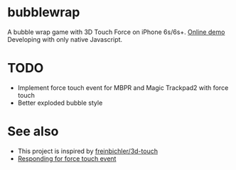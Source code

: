 # bubblewrap
A bubble wrap game with 3D Touch Force on iPhone 6s/6s+. [Online demo](https://amouro.github.io/bubblewrap)
Developing with only native Javascript.

# TODO
- Implement force touch event for MBPR and Magic Trackpad2 with force touch
- Better exploded bubble style

# See also
- This project is inspired by [freinbichler/3d-touch](https://github.com/freinbichler/3d-touch)
- [Responding for force touch event](https://developer.apple.com/library/mac/documentation/AppleApplications/Conceptual/SafariJSProgTopics/RespondingtoForceTouchEventsfromJavaScript.html)

